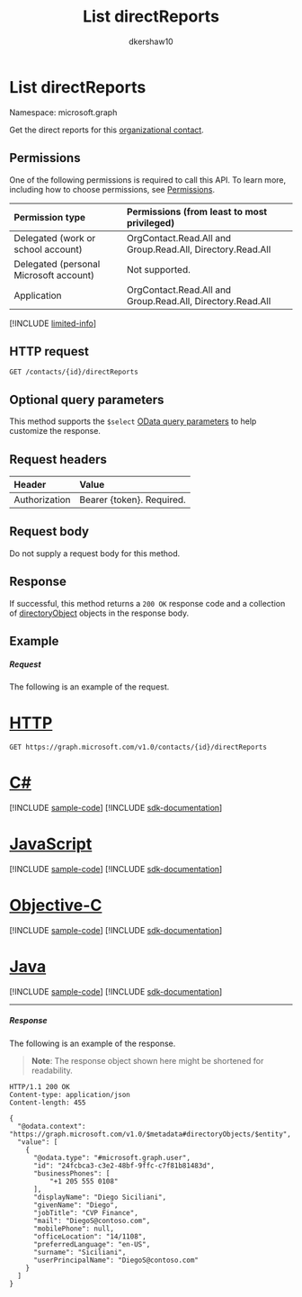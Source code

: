 ﻿---
title: "List directReports"
description: "Get the contact's direct reports."
localization_priority: Normal
author: "dkershaw10"
ms.prod: "microsoft-identity-platform"
doc_type: apiPageType
---

# List directReports

Namespace: microsoft.graph

Get the direct reports for this [organizational contact](../resources/orgcontact.md).

## Permissions

One of the following permissions is required to call this API. To learn more, including how to choose permissions, see [Permissions](/graph/permissions-reference).

| Permission type                        | Permissions (from least to most privileged)                |
| :------------------------------------- | :--------------------------------------------------------- |
| Delegated (work or school account)     | OrgContact.Read.All and Group.Read.All, Directory.Read.All |
| Delegated (personal Microsoft account) | Not supported.                                             |
| Application                            | OrgContact.Read.All and Group.Read.All, Directory.Read.All |

[!INCLUDE [limited-info](../../includes/limited-info.md)]

## HTTP request

<!-- { "blockType": "ignored" } -->

```http
GET /contacts/{id}/directReports
```

## Optional query parameters

This method supports the `$select` [OData query parameters](/graph/query-parameters) to help customize the response.

## Request headers

| Header        | Value                     |
| :------------ | :------------------------ |
| Authorization | Bearer {token}. Required. |

## Request body

Do not supply a request body for this method.

## Response

If successful, this method returns a `200 OK` response code and a collection of [directoryObject](../resources/directoryobject.md) objects in the response body.

## Example

##### Request

The following is an example of the request.

# [HTTP](#tab/http)

<!-- {
  "blockType": "request",
  "name": "contacts_get_directreports"
}-->

```msgraph-interactive
GET https://graph.microsoft.com/v1.0/contacts/{id}/directReports
```

# [C#](#tab/csharp)

[!INCLUDE [sample-code](../includes/snippets/csharp/contacts-get-directreports-csharp-snippets.md)]
[!INCLUDE [sdk-documentation](../includes/snippets/snippets-sdk-documentation-link.md)]

# [JavaScript](#tab/javascript)

[!INCLUDE [sample-code](../includes/snippets/javascript/contacts-get-directreports-javascript-snippets.md)]
[!INCLUDE [sdk-documentation](../includes/snippets/snippets-sdk-documentation-link.md)]

# [Objective-C](#tab/objc)

[!INCLUDE [sample-code](../includes/snippets/objc/contacts-get-directreports-objc-snippets.md)]
[!INCLUDE [sdk-documentation](../includes/snippets/snippets-sdk-documentation-link.md)]

# [Java](#tab/java)

[!INCLUDE [sample-code](../includes/snippets/java/contacts-get-directreports-java-snippets.md)]
[!INCLUDE [sdk-documentation](../includes/snippets/snippets-sdk-documentation-link.md)]

---

##### Response

The following is an example of the response.
>**Note**: The response object shown here might be shortened for readability. 

<!-- {
  "blockType": "response",
  "truncated": true,
  "@odata.type": "microsoft.graph.directoryObject",
  "isCollection": true
} -->

```http
HTTP/1.1 200 OK
Content-type: application/json
Content-length: 455

{
  "@odata.context": "https://graph.microsoft.com/v1.0/$metadata#directoryObjects/$entity",
  "value": [
    {
      "@odata.type": "#microsoft.graph.user",
      "id": "24fcbca3-c3e2-48bf-9ffc-c7f81b81483d",
      "businessPhones": [
          "+1 205 555 0108"
      ],
      "displayName": "Diego Siciliani",
      "givenName": "Diego",
      "jobTitle": "CVP Finance",
      "mail": "DiegoS@contoso.com",
      "mobilePhone": null,
      "officeLocation": "14/1108",
      "preferredLanguage": "en-US",
      "surname": "Siciliani",
      "userPrincipalName": "DiegoS@contoso.com"
    }
  ]
}
```

<!-- uuid: 8fcb5dbc-d5aa-4681-8e31-b001d5168d79
2015-10-25 14:57:30 UTC -->

<!--
{
  "type": "#page.annotation",
  "description": "List directReports",
  "keywords": "",
  "section": "documentation",
  "tocPath": "",
  "suppressions": [
  ]
}
-->
